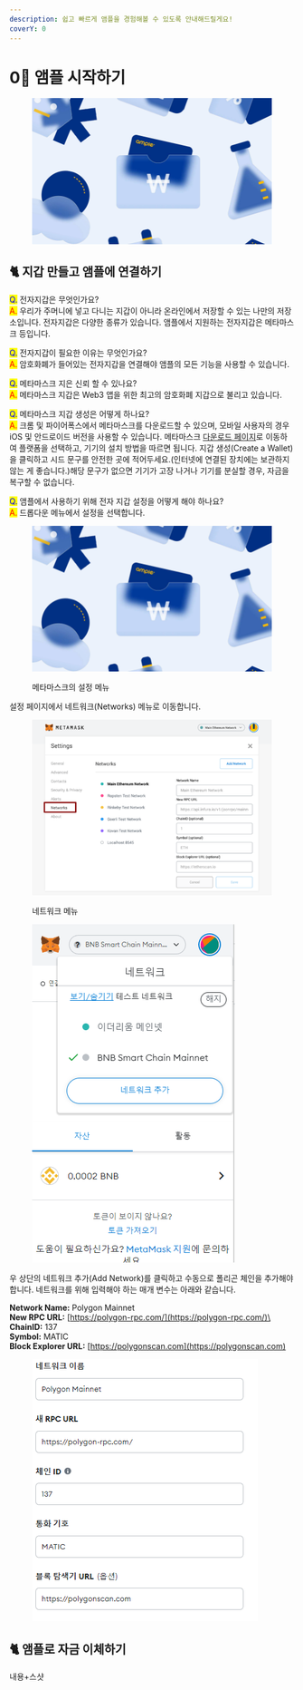 ```yaml
---
description: 쉽고 빠르게 앰플을 경험해볼 수 있도록 안내해드릴게요!
coverY: 0
---
```


# 0⃣ 앰플 시작하기

<figure><img src="../.gitbook/assets/image (5).png" alt=""><figcaption></figcaption></figure>

## :cat2: 지갑 만들고 앰플에 연결하기

<mark style="color:blue;">Q.</mark> 전자지갑은 무엇인가요? \
<mark style="color:red;">A.</mark> 우리가 주머니에 넣고 다니는 지갑이 아니라 온라인에서 저장할 수 있는 나만의 저장소입니다. 전자지갑은 다양한 종류가 있습니다. 앰플에서 지원하는 전자지갑은 메타마스크 등입니다.

<mark style="color:blue;">Q.</mark> 전자지갑이 필요한 이유는 무엇인가요? \
<mark style="color:red;">A.</mark> 암호화폐가 들어있는 전자지갑을 연결해야 앰플의 모든 기능을 사용할 수 있습니다.

<mark style="color:blue;">Q.</mark> 메타마스크 지은 신뢰 할 수 있나요? \
<mark style="color:red;">A.</mark> 메타마스크 지갑은 Web3 앱을 위한 최고의  암호화폐 지갑으로 불리고 있습니다.

<mark style="color:blue;">Q.</mark> 메타마스크 지갑 생성은 어떻게 하나요? \
<mark style="color:red;">A.</mark> 크롬 및 파이어폭스에서 메타마스크를 다운로드할 수 있으며, 모바일 사용자의 경우 iOS 및 안드로이드 버전을 사용할 수 있습니다. 메타마스크 [다운로드 페이지](https://metamask.io/download.html)로 이동하여 플랫폼을 선택하고, 기기의 설치 방법을 따르면 됩니다. 지갑 생성(Create a Wallet)을 클릭하고 시드 문구를 안전한 곳에 적어두세요.(인터넷에 연결된 장치에는 보관하지 않는 게 좋습니다.)해당 문구가 없으면 기기가 고장 나거나 기기를 분실할 경우, 자금을 복구할 수 없습니다.

<mark style="color:blue;">Q.</mark> 앰플에서 사용하기 위해 전자 지갑 설정을 어떻게 해야 하나요?\
<mark style="color:red;">A.</mark> 드롭다운 메뉴에서 설정을 선택합니다.

<figure><img src="../.gitbook/assets/image.png" alt=""><figcaption><p>메타마스크의 설정 메뉴</p></figcaption></figure>

설정 페이지에서 네트워크(Networks) 메뉴로 이동합니다.

<figure><img src="../.gitbook/assets/image (7).png" alt=""><figcaption><p>네트워크 메뉴</p></figcaption></figure>

<figure><img src="../.gitbook/assets/image (2).png" alt=""><figcaption></figcaption></figure>

우 상단의 네트워크 추가(Add Network)를 클릭하고 수동으로 폴리곤 체인을 추가해야 합니다. 네트워크를 위해 입력해야 하는 매개 변수는 아래와 같습니다.&#x20;

**Network Name:** Polygon Mainnet\
**New RPC URL:** [https://polygon-rpc.com/](https://polygon-rpc.com/)\
**ChainID:** 137\
**Symbol:** MATIC\
**Block Explorer URL:** [https://polygonscan.com](https://polygonscan.com)

<figure><img src="../.gitbook/assets/image (4).png" alt=""><figcaption></figcaption></figure>

## :cat2: 앰플로 자금 이체하기

내용+스샷





















